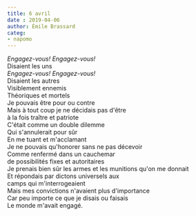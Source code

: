 ```yaml
---
title: 6 avril
date : 2019-04-06
author: Émile Brassard
categ:
- napomo
---
```


_Engagez-vous! Engagez-vous!_\
Disaient les uns\
_Engagez-vous! Engagez-vous!_\
Disaient les autres\
Visiblement ennemis\
Théoriques et mortels\
Je pouvais être pour ou contre\
Mais à tout coup je ne décidais pas d'être\
à la fois traître et patriote\
C'était comme un double dilemme\
Qui s'annulerait pour sûr\
En me tuant et m'acclamant\
Je ne pouvais qu'honorer sans ne pas décevoir\
Comme renfermé dans un cauchemar\
de possibilités fixes et autoritaires\
Je prenais bien sûr les armes et les munitions qu'on me donnait\
Et répondais par dictons universels aux\
camps qui m'interrogeaient\
Mais mes convictions n'avaient plus d'importance\
Car peu importe ce que je disais ou faisais\
Le monde m'avait engagé.